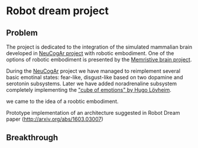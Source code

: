 # Robot dream project

## Problem

The project is dedicated to the integration of the simulated mammalian brain developed in [NeuCogAr project](https://github.com/research-team/neucogar) with robotic embodiment. One of the options of robotic embodiment is presented by the [Memristive brain project](https://github.com/research-team/memristive-brain).

During the [NeuCogAr](https://github.com/research-team/neucogar) project we have managed to reimplement several basic emotinal states: fear-like, disgust-like based on two dopamine and serotonin subsystems. Later we have added noradrenaline subsystem completely implementing the ["cube of emotions" by Hugo Lövheim](https://en.wikipedia.org/wiki/L%C3%B6vheim_cube_of_emotion).

we came to the idea of a roobtic embodiment.

Prototype implementation of an architecture suggested in Robot Dream paper (http://arxiv.org/abs/1603.03007)

## Breakthrough
